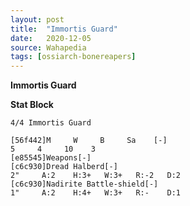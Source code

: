 ```yaml
---
layout: post
title:  "Immortis Guard"
date:   2020-12-05
source: Wahapedia
tags: [ossiarch-bonereapers]
---
```


**Immortis Guard**

**Stat Block**
```
4/4 Immortis Guard
```

```
[56f442]M     W     B     Sa    [-]
5     4     10    3     
[e85545]Weapons[-]
[c6c930]Dread Halberd[-]
2"     A:2    H:3+   W:3+   R:-2   D:2   
[c6c930]Nadirite Battle-shield[-]
1"     A:2    H:4+   W:3+   R:-    D:1   
```


